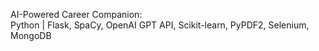 AI-Powered Career Companion: 		
Python | Flask, SpaCy, OpenAI GPT API, Scikit-learn, PyPDF2, Selenium, MongoDB
